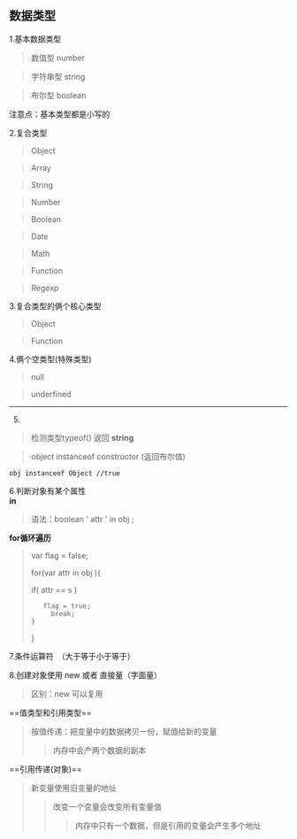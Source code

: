 数据类型
---
1.基本数据类型
>数值型 number

>字符串型 string

>布尔型 boolean

注意点：基本类型都是小写的

2.复合类型

>Object

>Array

>String

>Number

>Boolean

>Date

>Math

>Function

>Regexp


3.复合类型的俩个核心类型

>Object

>Function

4.俩个空类型(特殊类型)

>null

>underfined
---
5.
>检测类型typeof() 返回 **string** 

>object instanceof constructor (返回布尔值)
    
    obj instanceof Object //true

6.判断对象有某个属性  
 **in**  
>语法：boolean ' attr ' in obj ;

**for循环遍历**

> var flag = false;
>  
> for(var attr in obj ){
>   
>    if( attr == s )
>
>        flag = true;
>          break;
>     }
>  }

7.条件运算符　（大于等于小于等于）

8.创建对象使用 new 或者 直接量（字面量）
>区别：new 可以复用

==值类型和引用类型==
>按值传递：把变量中的数据拷贝一份，赋值给新的变量
>>内存中会产两个数据的副本

==引用传递(对象)==
>新变量使用旧变量的地址
>>改变一个变量会改变所有变量值
>>>内存中只有一个数据，但是引用的变量会产生多个地址




















